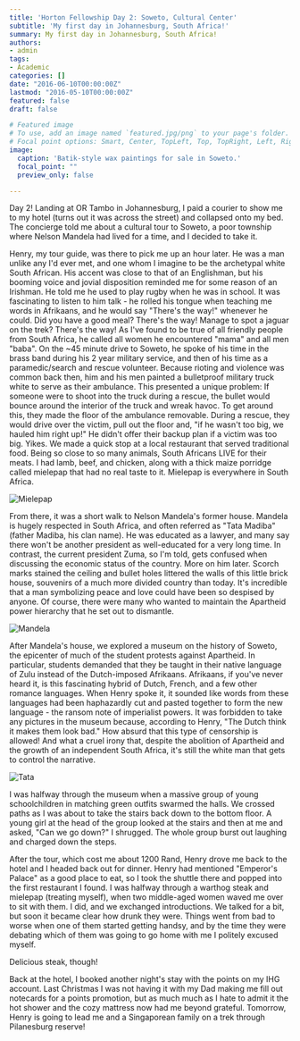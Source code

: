 ```yaml
---
title: 'Horton Fellowship Day 2: Soweto, Cultural Center'
subtitle: 'My first day in Johannesburg, South Africa!'
summary: My first day in Johannesburg, South Africa!
authors:
- admin
tags:
- Academic
categories: []
date: "2016-06-10T00:00:00Z"
lastmod: "2016-05-10T00:00:00Z"
featured: false
draft: false

# Featured image
# To use, add an image named `featured.jpg/png` to your page's folder.
# Focal point options: Smart, Center, TopLeft, Top, TopRight, Left, Right, BottomLeft, Bottom, BottomRight
image:
  caption: 'Batik-style wax paintings for sale in Soweto.'
  focal_point: ""
  preview_only: false

---
```


Day 2! Landing at OR Tambo in Johannesburg, I paid a courier to show me to my hotel (turns out it was across the street) and collapsed onto my bed. The concierge told me about a cultural tour to Soweto, a poor township where Nelson Mandela had lived for a time, and I decided to take it. 

Henry, my tour guide, was there to pick me up an hour later. He was a man unlike any I'd ever met, and one whom I imagine to be the archetypal white South African. His accent was close to that of an Englishman, but his booming voice and jovial disposition reminded me for some reason of an Irishman. He told me he used to play rugby when he was in school. It was fascinating to listen to him talk - he rolled his tongue when teaching me words in Afrikaans, and he would say "There's the way!" whenever he could. Did you have a good meal? There's the way! Manage to spot a jaguar on the trek? There's the way! As I've found to be true of all friendly people from South Africa, he called all women he encountered "mama" and all men "baba". On the ~45 minute drive to Soweto, he  spoke of his time in the brass band during his 2 year military service, and then of his time as a paramedic/search and rescue volunteer. Because rioting and violence was common back then, him and his men painted a bulletproof military truck white to serve as their ambulance. This presented a unique problem: If someone were to shoot into the truck during a rescue, the bullet would bounce around the interior of the truck and wreak havoc. To get around this, they made the floor of the ambulance removable. During a rescue, they would drive over the victim, pull out the floor and, "if he wasn't too big, we hauled him right up!" He didn't offer their backup plan if a victim was too big. Yikes.
We made a quick stop at a local restaurant that served traditional food. Being so close to so many animals, South Africans LIVE for their meats. I had lamb, beef, and chicken, along with a thick maize porridge called mielepap that had no real taste to it. Mielepap is everywhere in South Africa.

![Mielepap](/img/P1010277.JPG)


From there, it was a short walk to Nelson Mandela's former house. Mandela is hugely respected in South Africa, and often referred as "Tata Madiba" (father Madiba, his clan name). He was educated as a lawyer, and many say there won't be another president as well-educated for a very long time. In contrast, the current president Zuma, so I'm told, gets confused when discussing the economic status of the country. More on him later. Scorch marks stained the ceiling and bullet holes littered the walls of this little brick house, souvenirs of a much more divided country than today. It's incredible that a man symbolizing peace and love could have been so despised by anyone. Of course, there were many who wanted to maintain the Apartheid power hierarchy that he set out to dismantle. 

![Mandela](/img/P1010303(1).jpg)


After Mandela's house, we explored a museum on the history of Soweto, the epicenter of much of the student protests against Apartheid. In particular, students demanded that they be taught in their native language of Zulu instead of the Dutch-imposed Afrikaans. Afrikaans, if you've never heard it, is this fascinating hybrid of Dutch, French, and a few other romance languages. When Henry spoke it, it sounded like words from these languages had been haphazardly cut and pasted together to form the new language - the ransom note of imperialist powers. It was forbidden to take any pictures in the museum because, according to Henry, "The Dutch think it makes them look bad." How absurd that this type of censorship is allowed! And what a cruel irony that, despite the abolition of Apartheid and the growth of an independent South Africa, it's still the white man that gets to control the narrative. 

![Tata](/img/P1010291(1).jpg)

I was halfway through the museum when a massive group of young schoolchildren in matching green outfits swarmed the halls. We crossed paths as I was about to take the stairs back down to the bottom floor. A young girl at the head of the group looked at the stairs and then at me and asked, "Can we go down?" I shrugged. The whole group burst out laughing and charged down the steps.


After the tour, which cost me about 1200 Rand, Henry drove me back to the hotel and I headed back out for dinner. Henry had mentioned "Emperor's Palace" as a good place to eat, so I took the shuttle there and popped into the first restaurant I found. I was halfway through a warthog steak and mielepap (treating myself), when two middle-aged women waved me over to sit with them. I did, and we exchanged introductions. We talked for a bit, but soon it became clear how drunk they were. Things went from bad to worse when one of them started getting handsy, and by the time they were debating which of them was going to go home with me I politely excused myself. 

Delicious steak, though!

Back at the hotel, I booked another night's stay with the points on my IHG account. Last Christmas I was not having it with my Dad making me fill out notecards for a points promotion, but as much much as I hate to admit it the hot shower and the cozy mattress now had me beyond grateful. Tomorrow, Henry is going to lead me and a Singaporean family on a trek through Pilanesburg reserve! 

